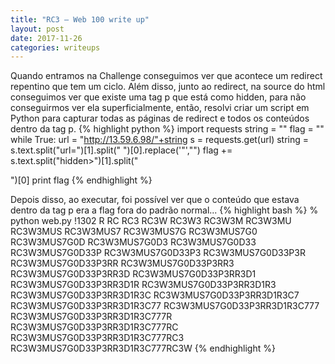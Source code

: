 ```yaml
---
title: "RC3 – Web 100 write up"
layout: post
date: 2017-11-26
categories: writeups
---
```


Quando entramos na Challenge conseguimos ver que acontece um redirect repentino que tem um ciclo. Além disso, junto ao redirect, na source do html conseguimos ver que existe uma tag p que está como hidden, para não conseguirmos ver ela superficialmente, então, resolvi criar um script em Python para capturar todas as páginas de redirect e todos os conteúdos dentro da tag p.
{% highlight python %}
import requests
string = ""
flag = ""
while True:
	url = "http://13.59.6.98/"+string
	s = requests.get(url)
	string = s.text.split("url=")[1].split(" ")[0].replace('"',"")
	flag += s.text.split("hidden>")[1].split("</p>")[0]
	print flag
{% endhighlight %}

Depois disso, ao executar, foi possível ver que o conteúdo que estava dentro da tag p era a flag fora do padrão normal...
{% highlight bash %}
% python web.py                                                        !1302
R
RC
RC3
RC3W
RC3W3
RC3W3M
RC3W3MU
RC3W3MUS
RC3W3MUS7
RC3W3MUS7G
RC3W3MUS7G0
RC3W3MUS7G0D
RC3W3MUS7G0D3
RC3W3MUS7G0D33
RC3W3MUS7G0D33P
RC3W3MUS7G0D33P3
RC3W3MUS7G0D33P3R
RC3W3MUS7G0D33P3RR
RC3W3MUS7G0D33P3RR3
RC3W3MUS7G0D33P3RR3D
RC3W3MUS7G0D33P3RR3D1
RC3W3MUS7G0D33P3RR3D1R
RC3W3MUS7G0D33P3RR3D1R3
RC3W3MUS7G0D33P3RR3D1R3C
RC3W3MUS7G0D33P3RR3D1R3C7
RC3W3MUS7G0D33P3RR3D1R3C77
RC3W3MUS7G0D33P3RR3D1R3C777
RC3W3MUS7G0D33P3RR3D1R3C777R
RC3W3MUS7G0D33P3RR3D1R3C777RC
RC3W3MUS7G0D33P3RR3D1R3C777RC3
RC3W3MUS7G0D33P3RR3D1R3C777RC3W
{% endhighlight %}

